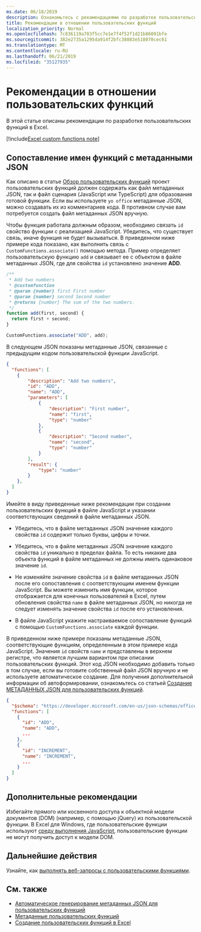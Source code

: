 ```yaml
---
ms.date: 06/18/2019
description: Ознакомьтесь с рекомендациями по разработке пользовательских функций в Excel.
title: Рекомендации в отношении пользовательских функций
localization_priority: Normal
ms.openlocfilehash: 7c836119a783f5cc7e1e7f4f52f1d21b86091bfe
ms.sourcegitcommit: 382e2735a1295da914f2bfc38883e518070cec61
ms.translationtype: MT
ms.contentlocale: ru-RU
ms.lasthandoff: 06/21/2019
ms.locfileid: "35127935"
---
```

# <a name="custom-functions-best-practices"></a>Рекомендации в отношении пользовательских функций

В этой статье описаны рекомендации по разработке пользовательских функций в Excel.

[!include[Excel custom functions note](../includes/excel-custom-functions-note.md)]

## <a name="associating-function-names-with-json-metadata"></a>Сопоставление имен функций с метаданными JSON

Как описано в статье [Обзор пользовательских функций](custom-functions-overview.md) проект пользовательских функций должен содержать как файл метаданных JSON, так и файл сценария (JavaScript или TypeScript) для образования готовой функции. Если вы используете `yo office` метаданные JSON, можно создавать их из комментариев кода. В противном случае вам потребуется создать файл метаданных JSON вручную.

Чтобы функция работала должным образом, необходимо связать `id` свойство функции с реализацией JavaScript. Убедитесь, что существует связь, иначе функция не будет вызываться. В приведенном ниже примере кода показано, как выполнить связь с `CustomFunctions.associate()` помощью метода. Пример определяет пользовательскую функцию `add` и связывает ее с объектом в файле метаданных JSON, где для свойства `id` установлено значение **ADD**.

```js
/**
 * Add two numbers
 * @customfunction
 * @param {number} first First number
 * @param {number} second Second number
 * @returns {number} The sum of the two numbers.
 */
function add(first, second) {
  return first + second;
}

CustomFunctions.associate("ADD", add);
```

В следующем JSON показаны метаданные JSON, связанные с предыдущим кодом пользовательской функции JavaScript.

```json
{
  "functions": [
    {
        "description": "Add two numbers",
        "id": "ADD",
        "name": "ADD",
        "parameters": [
            {
                "description": "First number",
                "name": "first",
                "type": "number"
            },
            {
                "description": "Second number",
                "name": "second",
                "type": "number"
            }
        ],
        "result": {
            "type": "number"
        }
    },
  ]
}
```


Имейте в виду приведенные ниже рекомендации при создании пользовательских функций в файле JavaScript и указании соответствующих сведений в файле метаданных JSON.

* Убедитесь, что в файле метаданных JSON значение каждого свойства `id` содержит только буквы, цифры и точки.

* Убедитесь, что в файле метаданных JSON значение каждого свойства `id` уникально в пределах файла. То есть никакие два объекта функций в файле метаданных не должны иметь одинаковое значение `id`.

* Не изменяйте значение свойства `id` в файле метаданных JSON после его сопоставления с соответствующим именем функции JavaScript. Вы можете изменить имя функции, которое отображается для конечных пользователей в Excel, путем обновления свойства `name` в файле метаданных JSON, но никогда не следует изменять значение свойства `id` после его установления.

* В файле JavaScript укажите настраиваемое сопоставление функций с помощью `CustomFunctions.associate` каждой функции.

В приведенном ниже примере показаны метаданные JSON, соответствующие функциям, определенным в этом примере кода JavaScript. Значения `id` свойств `name` и представлены в верхнем регистре, что является лучшим вариантом при описании пользовательских функций. Этот код JSON необходимо добавить только в том случае, если вы готовите собственный файл JSON вручную и не используете автоматическое создание. Для получения дополнительной информации об автоформировании, ознакомьтесь со статьей [Создание МЕТАДАННЫХ JSON для пользовательских функций](custom-functions-json-autogeneration.md).

```json
{
  "$schema": "https://developer.microsoft.com/en-us/json-schemas/office-js/custom-functions.schema.json",
  "functions": [
    {
      "id": "ADD",
      "name": "ADD",
      ...
    },
    {
      "id": "INCREMENT",
      "name": "INCREMENT",
      ...
    }
  ]
}
```

## <a name="additional-considerations"></a>Дополнительные рекомендации

Избегайте прямого или косвенного доступа к объектной модели документов (DOM) (например, с помощью jQuery) из пользовательской функции. В Excel для Windows, где пользовательские функции используют [среду выполнения JavaScript](custom-functions-runtime.md), пользовательские функции не могут получить доступ к модели DOM.

## <a name="next-steps"></a>Дальнейшие действия
Узнайте, как [выполнять веб-запросы с пользовательскими функциями](custom-functions-web-reqs.md).

## <a name="see-also"></a>См. также

* [Автоматическое генерирование метаданных JSON для пользовательских функций](custom-functions-json-autogeneration.md)
* [Метаданные пользовательских функций](custom-functions-json.md)
* [Создание пользовательских функций в Excel](custom-functions-overview.md)
